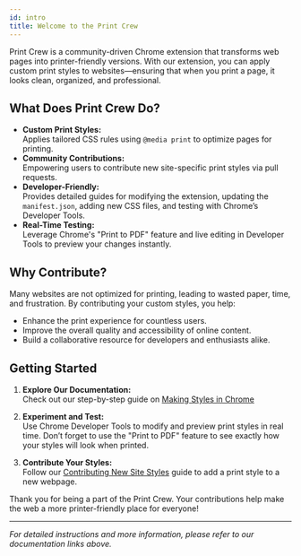 ```yaml
---
id: intro
title: Welcome to the Print Crew
---
```


Print Crew is a community-driven Chrome extension that transforms web pages into printer-friendly versions. With our extension, you can apply custom print styles to websites—ensuring that when you print a page, it looks clean, organized, and professional.

## What Does Print Crew Do?

- **Custom Print Styles:**  
  Applies tailored CSS rules using `@media print` to optimize pages for printing.
- **Community Contributions:**  
  Empowering users to contribute new site-specific print styles via pull requests.
- **Developer-Friendly:**  
  Provides detailed guides for modifying the extension, updating the `manifest.json`, adding new CSS files, and testing with Chrome’s Developer Tools.
- **Real-Time Testing:**  
  Leverage Chrome's "Print to PDF" feature and live editing in Developer Tools to preview your changes instantly.

## Why Contribute?

Many websites are not optimized for printing, leading to wasted paper, time, and frustration. By contributing your custom styles, you help:

- Enhance the print experience for countless users.
- Improve the overall quality and accessibility of online content.
- Build a collaborative resource for developers and enthusiasts alike.

## Getting Started

1. **Explore Our Documentation:**  
   Check out our step-by-step guide on [Making Styles in Chrome](/docs/category/chrome)

2. **Experiment and Test:**  
   Use Chrome Developer Tools to modify and preview print styles in real time. Don’t forget to use the "Print to PDF" feature to see exactly how your styles will look when printed.

3. **Contribute Your Styles:**  
   Follow our [Contributing New Site Styles](/docs/tutorial/add-to-print-crew) guide to add a print style to a new webpage.

Thank you for being a part of the Print Crew. Your contributions help make the web a more printer-friendly place for everyone!

---

*For detailed instructions and more information, please refer to our documentation links above.*
